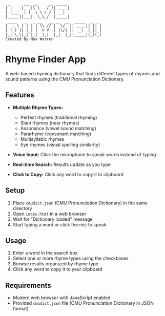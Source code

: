 ```
 _      ___ __     __ _____ 
| |    |_ _|\ \   / /| ____|
| |___  | |  \ \ / / |  _|  
|_____||___|  \_\_/  |_____|
 ____   _   _ __   __ __  __  _____  _  _ 
|  _ \ | | | | \\ // |  \/  || ____|| || |
| |_) || |_| |  V V  | |\/| ||  _|  |_||_|
|_| \_\|_| |_|  |_|  |_|  |_||_____|(_)(_)
Created By Max Warren
```

# Rhyme Finder App

A web-based rhyming dictionary that finds different types of rhymes and sound patterns using the CMU Pronunciation Dictionary.

## Features

- **Multiple Rhyme Types:**
  - Perfect rhymes (traditional rhyming)
  - Slant rhymes (near rhymes)
  - Assonance (vowel sound matching)
  - Pararhyme (consonant matching)
  - Multisyllabic rhymes
  - Eye rhymes (visual spelling similarity)

- **Voice Input:** Click the microphone to speak words instead of typing
- **Real-time Search:** Results update as you type
- **Click to Copy:** Click any word to copy it to clipboard
## Setup

1. Place `cmudict.json` (CMU Pronunciation Dictionary) in the same directory
2. Open `index.html` in a web browser
3. Wait for "Dictionary loaded" message
4. Start typing a word or click the mic to speak

## Usage

1. Enter a word in the search box
2. Select one or more rhyme types using the checkboxes
3. Browse results organized by rhyme type
4. Click any word to copy it to your clipboard

## Requirements

- Modern web browser with JavaScript enabled
- Provided `cmudict.json` file (CMU Pronunciation Dictionary in JSON format)